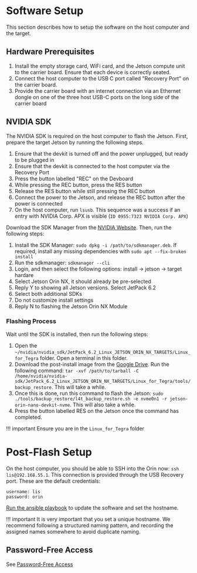 # Software Setup

This section describes how to setup the software on the host computer and the target. 

## Hardware Prerequisites 

1. Install the empty storage card, WiFi card, and the Jetson compute unit to the carrier board. Ensure that each device is correctly seated. 
2. Connect the host computer to the USB C port called "Recovery Port" on the carrier board. 
3. Provide the carrier board with an internet connection via an Ethernet dongle on one of the three host USB-C ports on the long side of the carrier board


## NVIDIA SDK 

The NVIDIA SDK is required on the host computer to flash the Jetson. First, prepare the target Jetson by running the following steps. 

1. Ensure that the devkit is turned off and the power unplugged, but ready to be plugged in
2. Ensure that the devkit is connected to the host computer via the Recovery Port
3. Press the button labelled "REC" on the Devboard
4. While pressing the REC button, press the RES button
5. Release the RES button while still pressing the REC button
6. Connect the power to the Jetson, and release the REC button after the power is connected
7. On the host computer, run `lsusb`. This sequence was a success if an entry with NVIDIA Corp. APX is visible (`ID 0955:7323 NVIDIA Corp. APX`)


Download the SDK Manager from the [NVIDIA Website](https://developer.nvidia.com/sdk-manager). Then, run the following steps: 

1. Install the SDK Manager: `sudo dpkg -i /path/to/sdkmanager.deb`. If required, install any missing dependencies with `sudo apt --fix-broken install`
2. Run the sdkmanager: `sdkmanager --cli`
3. Login, and then select the following options: install -> jetson -> target hardare
4. Select Jetson Orin NX, it should already be pre-selected
5. Reply Y to showing all Jetson versions. Select JetPack 6.2
6. Select both additional SDKs
7. Do not customize install settings
8. Reply N to flashing the Jetson Orin NX Module


### Flashing Process 

Wait until the SDK is installed, then run the following steps: 

1. Open the `~/nvidia/nvidia_sdk/JetPack_6.2_Linux_JETSON_ORIN_NX_TARGETS/Linux_for_Tegra` folder. Open a terminal in this folder. 
2. Download the post-install image from the [Google Drive](https://drive.google.com/drive/folders/1IpKJmJZyAb2P-46V7JcgBnGyn-WECAMc). Run the following command: `tar -xvf /path/to/tarball -C /home/nvidia/nvidia-sdk/JetPack_6.2_Linux_JETSON_ORIN_NX_TARGETS/Linux_for_Tegra/tools/backup_restore`. This will take a while.
3. Once this is done, run this command to flash the Jetson: `sudo ./tools/backup_restore/l4t_backup_restore.sh -e nvme0n1 -r jetson-orin-nano-devkit-nvme`. This will also take a while.
5. Press the button labelled RES on the Jetson once the command has completed. 

!!! important
    Ensure you are in the `Linux_for_Tegra` folder

# Post-Flash Setup

On the host computer, you should be able to SSH into the Orin now: `ssh lis@192.168.55.1`. This connection is provided through the USB Recovery port. These are the default credentials: 

```
username: lis
password: orin
```

[Run the ansible playbook](image-creation.md#run-ansible-playbook) to update the software and set the hostname. 

!!! important
    It is very important that you set a unique hostname. We recommend following a structured naming pattern, and recording the assigned names somewhere to avoid duplicate naming.

## Password-Free Access

See [Password-Free Access](software-common-tasks.md#password-free-access)
